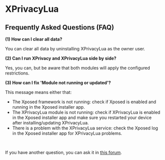 XPrivacyLua
===========

Frequently Asked Questions (FAQ)
--------------------------------

<a name="FAQ1"></a>
**(1) How can I clear all data?**

You can clear all data by uninstalling XPrivacyLua as the owner user.

<a name="FAQ2"></a>
**(2) Can I run XPrivacy and XPrivacyLua side by side?**

Yes, you can, but be aware that both modules will apply the configured restrictions.

<a name="FAQ3"></a>
**(3) How can I fix 'Module not running or updated'?**

This message means either that:

* The Xposed framework is not running: check if Xposed is enabled and running in the Xposed installer app.
* The XPrivacyLua module is not running: check if XPrivacyLua is enabled in the Xposed installer app and make sure you restarted your device after installing/updating XPrivacyLua.
* There is a problem with the XPrivacyLua service: check the Xposed log in the Xposed installer app for XPrivacyLua problems.

<br>

If you have another question, you can ask it in [this forum](https://forum.xda-developers.com/xposed/modules/xprivacylua6-0-android-privacy-manager-t3730663).
